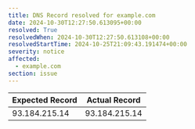 ```yaml
---
title: DNS Record resolved for example.com
date: 2024-10-30T12:27:50.613095+00:00
resolved: True
resolvedWhen: 2024-10-30T12:27:50.613108+00:00
resolvedStartTime: 2024-10-25T21:09:43.191474+00:00
severity: notice
affected:
  - example.com
section: issue
---
```


| Expected Record  | Actual Record  |
|------------------|----------------|
| 93.184.215.14 | 93.184.215.14 |
